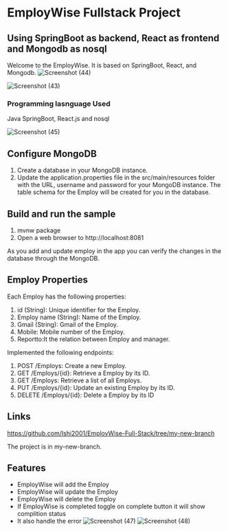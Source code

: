 
# EmployWise Fullstack Project
## Using SpringBoot as backend, React as frontend and Mongodb as nosql

Welcome to the EmployWise. It is based on SpringBoot, React, and Mongodb.
![Screenshot (44)](https://github.com/Ishi2001/EmployWise-Full-Stack/assets/71957301/e456dd9a-a9aa-4ec5-929c-ac131730c6eb)

![Screenshot (43)](https://github.com/Ishi2001/EmployWise-Full-Stack/assets/71957301/b330849d-ad58-4513-bb23-28976593e3db)

### Programming lasnguage Used
Java SpringBoot, React.js and nosql


![Screenshot (45)](https://github.com/Ishi2001/EmployWise-Full-Stack/assets/71957301/1e9182a2-5c08-4b5d-9501-3d1f09f0965e)

## Configure MongoDB
1. Create a database in your MongoDB instance.
2. Update the application.properties file in the src/main/resources folder with the URL, username and password for your MongoDB instance. The table schema for the Employ will be created for you in the database.
## Build and run the sample
1. mvnw package
2. Open a web browser to http://localhost:8081

As you add and update employ in the app you can verify the changes in the database through the MongoDB.
## Employ Properties
Each Employ has the following properties:

1. id (String): Unique identifier for the Employ.
2. Employ name (String): Name of the Employ.
3. Gmail (String): Gmail of the Employ.
4. Mobile: Mobile number of the Employ.
5. Reportto:It the relation between Employ and manager.


Implemented the following endpoints:

1. POST /Employs: Create a new Employ.
2. GET /Employs/{id}: Retrieve a Employ by its ID.
3. GET /Employs: Retrieve a list of all Employs.
4. PUT /Employs/{id}: Update an existing Employ by its ID.
5. DELETE /Employs/{id}: Delete a Employ by its ID
## Links
https://github.com/Ishi2001/EmployWise-Full-Stack/tree/my-new-branch

The project is in my-new-branch.
## Features
- EmployWise  will add the Employ
- EmployWise  will update the Employ
- EmployWise  will delete the Employ
- If EmployWise is completed toggle on complete button it will show complition status
- It also handle the error
![Screenshot (47)](https://github.com/Ishi2001/EmployWise-Full-Stack/assets/71957301/c6eec592-1c2a-4685-a273-647aadd11038)
![Screenshot (48)](https://github.com/Ishi2001/EmployWise-Full-Stack/assets/71957301/a9be099b-ea6e-4476-b9ff-2b23dae0bd28)


